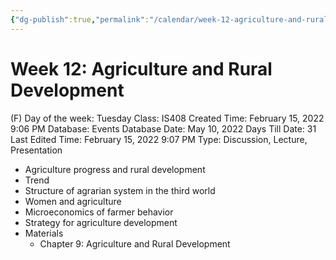 ```yaml
---
{"dg-publish":true,"permalink":"/calendar/week-12-agriculture-and-rural-development/"}
---
```


# Week 12: Agriculture and Rural Development

(F) Day of the week: Tuesday
Class: IS408
Created Time: February 15, 2022 9:06 PM
Database: Events Database
Date: May 10, 2022
Days Till Date: 31
Last Edited Time: February 15, 2022 9:07 PM
Type: Discussion, Lecture, Presentation

- Agriculture progress and rural development
- Trend
- Structure of agrarian system in the third world
- Women and agriculture
- Microeconomics of farmer behavior
- Strategy for agriculture development
- Materials
    - Chapter 9: Agriculture and Rural Development